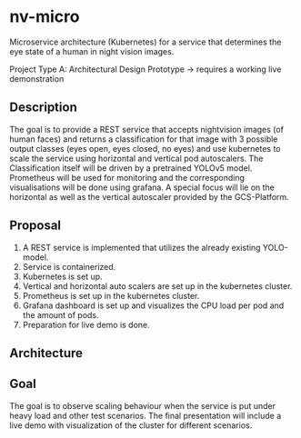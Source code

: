 # nv-micro
Microservice architecture (Kubernetes) for a service that determines the eye state of a human in night vision images. 

Project Type A: Architectural Design Prototype -> requires a working live demonstration

## Description
The goal is to provide a REST service that accepts nightvision images (of human faces) and returns a classification for that image with 3 possible output classes (eyes open, eyes closed, no eyes) and use kubernetes to scale the service using horizontal and vertical pod autoscalers. The Classification itself will be driven by a pretrained YOLOv5 model. Prometheus will be used for monitoring and the corresponding visualisations will be done using grafana. A special focus will lie on the horizontal as well as the vertical autoscaler provided by the GCS-Platform.

## Proposal
1. A REST service is implemented that utilizes the already existing YOLO-model.
2. Service is containerized.
3. Kubernetes is set up.
4. Vertical and horizontal auto scalers are set up in the kubernetes cluster.
5. Prometheus is set up in the kubernetes cluster.
6. Grafana dashboard is set up and visualizes the CPU load per pod and the amount of pods.
7. Preparation for live demo is done.

## Architecture


## Goal
The goal is to observe scaling behaviour when the service is put under heavy load and other test scenarios. 
The final presentation will include a live demo with visualization of the cluster for different scenarios.
